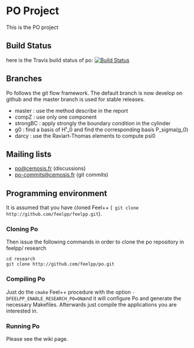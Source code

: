 PO Project
============

This is the PO project

## Build Status

here is the Travis build status of po:
[![Build Status](https://magnum.travis-ci.com/feelpp/po.png?token=Bxps8gX6edMDEv345qns&branch=master)](https://magnum.travis-ci.com/feelpp/po)



## Branches

Po follows the git flow framework. The default branch is now develop on github and 
the master branch is used for stable releases.

* master : use the method describe in the report
* compZ : use only one component
* strongBC : apply strongly the boundary condition in the cylinder
* g0 : find a basis of H¹_0 and find the corresponding basis P_sigma(g_0)
* darcy : use the Raviart-Thomas elements to compute psi0

## Mailing lists

 - po@cemosis.fr  (discussions)
 - po-commits@cemosis.fr (git commits)

## Programming environment

It is assumed that you have cloned Feel++ (``` git clone http://github.com/feelpp/feelpp.git```).

### Cloning Po

Then issue the following commands in order to clone the po repository in feelpp/ research
```
cd research
git clone http://github.com/feelpp/po.git
```

### Compiling Po

Just do the ```cmake``` Feel++ procedure with the option ```-DFEELPP_ENABLE_RESEARCH_PO=ON```and it will configure Po and generate the necessary Makefiles.
Afterwards just compile the applications you are interested in.

### Running Po

Please see the wiki page.

